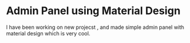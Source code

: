 # Admin Panel using Material Design

I have been working on new projecst , and made simple admin panel with material design which is very cool.

